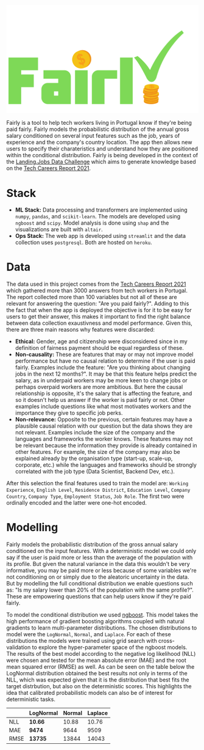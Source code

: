 
<img src="resources/logo.svg">

Fairly is a tool to help tech workers living in Portugal know if they're being paid fairly. Fairly models the probabilistic distribution of the annual gross salary conditioned on several input features such as the job, years of experience and the company's country location. The app then allows new users to specify their charateristics and understand how they are positioned within the conditional distribution. Fairly is being developed in the context of the [Landing.Jobs Data Challenge](https://taikai.network/en/landingjobs/challenges/datachallenge) which aims 
to generate knowledge based on the [Tech Careers Report 2021](https://wp.landing.jobs/techcareersreport2021/?utm_source=taikai&utm_medium=event-platform&utm_term=102909&utm_content=tech-careers-report-taikai&utm_campaign=tech-careers-report-2021).

# Stack
- **ML Stack:** Data processing and transformers are implemented using `numpy`, `pandas`, and `scikit-learn`. The models are developed using `ngboost` and `scipy`. Model analysis is done using `shap` and the visualizations are built with `altair`.
- **Ops Stack:** The web app is developed using `streamlit` and the data collection uses `postgresql`. Both are hosted on `heroku`.

# Data

The data used in this project comes from the [Tech Careers Report 2021](https://wp.landing.jobs/techcareersreport2021/?utm_source=taikai&utm_medium=event-platform&utm_term=102909&utm_content=tech-careers-report-taikai&utm_campaign=tech-careers-report-2021) which gathered more than 3000 answers from tech workers in Portugal. The report collected more than 100 variables but not all of these are relevant for answering the question: "Are you paid fairly?". Adding to this the fact that when the app is deployed the objective is for it to be easy for users to get their answer, this makes it important to find the right balance between data collection exaustivness and model performance. Given this, there are three main reasons why features were discarded:

- **Ethical:** Gender, age and citizenship were disconsidered since in my definition of fairness payment should be equal regardless of these.
- **Non-causality:** These are features that may or may not improve model performance but have no causal relation to determine if the user is paid fairly. Examples include the feature: "Are you thinking about changing jobs in the next 12 months?". It may be that this feature helps predict the salary, as in underpaid workers may be more keen to change jobs or perhaps overpaid workers are more ambitious. But here the causal relationship is opposite, it's the salary that is affecting the feature, and so it doesn't help us answer if the worker is paid fairly or not. Other examples include questions like what most motivates workers and the importance they give to specific job perks.
- **Non-relevance:** Opposite to the previous, certain features may have a plausible causal relation with our question but the data shows they are not relevant. Examples include the size of the company and the languages and frameworks the worker knows. These features may not be relevant because the information they provide is already contained in other features. For example, the size of the company may also be explained already by the organisation type (start-up, scale-up, corporate, etc.) while the languages and frameworks should be strongly correlated with the job type (Data Scientist, Backend Dev, etc.).

After this selection the final features used to train the model are:
`Working Experience`, `English Level`, `Residence District`, `Education Level`, `Company Country`, `Company Type`, `Employment Status`, `Job Role`.
The first two were ordinally encoded and the latter were one-hot encoded.

# Modelling
Fairly models the probabilistic distribution of the gross annual salary conditioned on the input features. With a deterministic model we could only say if the user is paid more or less than the average of the population with its profile. But given the natural variance in the data this wouldn't be very informative, you may be paid more or less because of some variables we're not conditioning on or simply due to the aleatoric uncertainty in the data. But by modelling the full conditional distribution we enable questions such as: "Is my salary lower than 20% of the population with the same profile?". These are empowering questions that can help users know if they're paid fairly.

To model the conditional distribution we used [ngboost](https://stanfordmlgroup.github.io/projects/ngboost/). This model takes the high performance of gradient boosting algorithms coupled with natural gradients to learn multi-parameter distributions. The chosen distributions to model were the `LogNormal`, `Normal`, and `Laplace`. For each of these distributions the models were trained using grid search with cross-validation to explore the hyper-parameter space of the ngboost models. The results of the best model according to the negative log likelihood (NLL) were chosen and tested for the mean absolute error (MAE) and the root mean squared error (RMSE) as well. As can be seen on the table below the LogNormal distribution obtained the best results not only in terms of the NLL, which was expected given that it is the distribution that best fits the target distrbution, but also on the deterministic scores. This highlights the idea that calibrated probabilistic models can also be of interest for deterministic tasks. 


|      | LogNormal | Normal | Laplace |
|------|-----------|--------|---------|
| NLL  | **10.66**     | 10.88  | 10.76   |
| MAE  | **9474**     | 9644  | 9509   |
| RMSE | **13735**     | 13844  | 14043   |
